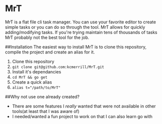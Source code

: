 # MrT
MrT is a flat file cli task manager. You can use your favorite editor to create simple tasks or you can do so through the tool. MrT allows for quickly adding/modifying tasks. If you're trying maintain tens of thousands of tasks MrT probably not the best tool for the job. 

##Installation
The easiest way to install MrT is to clone this repository, compile the project and create an alias for it. 

1. Clone this repository
  1. `git clone git@github.com:kcmerrill/MrT.git`
2. Install it's dependancies
  2. `cd MrT && go get`
3. Create a quick alias
  3. `alias t="/path/to/MrT"`

##Why not use one already created?
- There are some features I _really_ wanted that were not available in other tools(at least that I was aware of)
- I needed/wanted a fun project to work on that I can also learn go with
